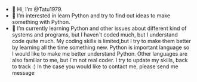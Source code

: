 - 👋 Hi, I’m @Tatu1979. 
- 👀 I’m interested in learn Python and try to find out ideas to make something with Python. 
- 🌱 I’m currently learning Python and other issues about different kind of systems and programs, but I haven´t coded much, but I understand code quite much. My coding skills is limited,but I try to make them
better by learning all the time something new. Python is important language so I would like to make me better understand Python. Other languages are also familiar to me, but I´m not real coder. I try to update my
skills, back to track :) In the case you would like to contact me, please send me message  


<!---
Tatu1979/Tatu1979 is a ✨ special ✨ repository because its `README.md` (this file) appears on your GitHub profile.
You can click the Preview link to take a look at your changes.
--->
